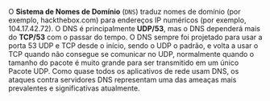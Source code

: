 O **Sistema de Nomes de Domínio** (``DNS``) traduz nomes de domínio (por exemplo, hackthebox.com) para endereços IP numéricos (por exemplo, 104.17.42.72). O DNS é principalmente **UDP/53**, mas o DNS dependerá mais do **TCP/53** com o passar do tempo. O DNS sempre foi projetado para usar a porta 53 UDP e TCP desde o início, sendo o UDP o padrão, e volta a usar o TCP quando não consegue se comunicar no UDP, normalmente quando o tamanho do pacote é muito grande para ser transmitido em um único Pacote UDP. Como quase todos os aplicativos de rede usam DNS, os ataques contra servidores DNS representam uma das ameaças mais prevalentes e significativas atualmente.

